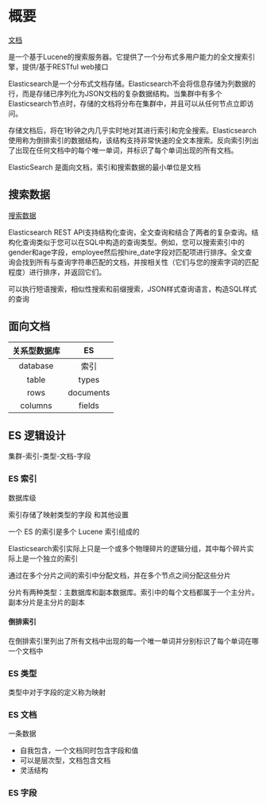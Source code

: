 # 概要

[文档](https://www.elastic.co/guide/en/elasticsearch/reference/current/index.html)

是一个基于Lucene的搜索服务器。它提供了一个分布式多用户能力的全文搜索引擎，提供/基于RESTful web接口

Elasticsearch是一个分布式文档存储。Elasticsearch不会将信息存储为列数据的行，而是存储已序列化为JSON文档的复杂数据结构。当集群中有多个Elasticsearch节点时，存储的文档将分布在集群中，并且可以从任何节点立即访问。

存储文档后，将在1秒钟之内几乎实时地对其进行索引和完全搜索。Elasticsearch使用称为倒排索引的数据结构，该结构支持非常快速的全文本搜索。反向索引列出了出现在任何文档中的每个唯一单词，并标识了每个单词出现的所有文档。

ElasticSearch 是面向文档，索引和搜索数据的最小单位是文档

## 搜索数据

[搜索数据](https://www.elastic.co/guide/en/elasticsearch/reference/current/search-analyze.html)

Elasticsearch REST API支持结构化查询，全文查询和结合了两者的复杂查询。结构化查询类似于您可以在SQL中构造的查询类型。例如，您可以搜索索引中的gender和age字段，employee然后按hire_date字段对匹配项进行排序。全文查询会找到所有与查询字符串匹配的文档，并按相关性（它们与您的搜索字词的匹配程度）进行排序，并返回它们。

可以执行短语搜索，相似性搜索和前缀搜索，JSON样式查询语言，构造SQL样式的查询

## 面向文档

| 关系型数据库 | ES |
| :-: | :-: |
| database | 索引 |
| table | types |
| rows | documents |
| columns | fields |

## ES 逻辑设计

集群-索引-类型-文档-字段

### ES 索引

数据库级

索引存储了映射类型的字段 和其他设置

一个 ES 的索引是多个 Lucene 索引组成的

Elasticsearch索引实际上只是一个或多个物理碎片的逻辑分组，其中每个碎片实际上是一个独立的索引

通过在多个分片之间的索引中分配文档，并在多个节点之间分配这些分片

分片有两种类型：主数据库和副本数据库。索引中的每个文档都属于一个主分片。副本分片是主分片的副本

#### 倒排索引

在倒排索引里列出了所有文档中出现的每一个唯一单词并分别标识了每个单词在哪一个文档中

### ES 类型

类型中对于字段的定义称为映射

### ES 文档

一条数据

- 自我包含，一个文档同时包含字段和值
- 可以是层次型，文档包含文档
- 灵活结构

### ES 字段
